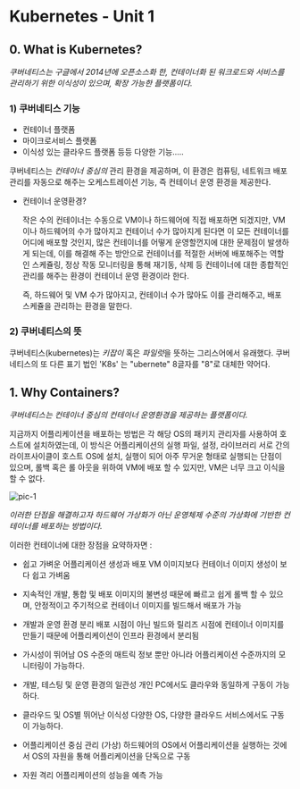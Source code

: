 # Kubernetes - Unit 1



## 0. What is Kubernetes?

*쿠버네티스는 구글에서 2014년에 오픈소스화 한, 컨테이너화 된 워크로드와 서비스를 관리하기 위한 이식성이 있으며, 확장 가능한 플랫폼이다.*

### 1) 쿠버네티스 기능

- 컨테이너 플랫폼
- 마이크로서비스 플랫폼
- 이식성 있는 클라우드 플랫폼 등등 다양한 기능.....

쿠버네티스는 *컨테이너 중심의* 관리 환경을 제공하며, 이 환경은 컴퓨팅, 네트워크 배포 관리를 자동으로 해주는 오케스트레이션 기능, 즉 컨테이너 운영 환경을 제공한다.

- 컨테이너 운영환경?

  작은 수의 컨테이너는 수동으로 VM이나 하드웨어에 직접 배포하면 되겠지만, VM이나 하드웨어의 수가 많아지고 컨테이너 수가 많아지게 된다면 이 모든 컨테이너를 어디에 배포할 것인지, 많은 컨테이너를 어떻게 운영할껀지에 대한 문제점이 발생하게 되는데, 이를 해결해 주는 방안으로 컨테이너를 적절한 서버에 배포해주는 역할인 스케쥴링, 정상 작동 모니터링을 통해 재기동, 삭제 등 컨테이너에 대한 종합적인 관리를 해주는 환경이 컨테이너 운영 환경이라 한다.

  즉, 하드웨어 및 VM 수가 많아지고, 컨테이너 수가 많아도 이를 관리해주고, 배포 스케쥴을 관리하는 환경을 말한다.



### 2) 쿠버네티스의 뜻

쿠버네티스(kubernetes)는 *키잡이*  혹은 *파일럿*을 뜻하는 그리스어에서 유래했다.  쿠버네티스의 또 다른 표기 법인 'K8s' 는 "ubernete" 8글자를 "8"로 대체한 약어다.



## 1. Why Containers?

*쿠버네티스는 컨테이너 중심의 컨테이너 운영환경을 제공하는 플랫폼이다.*

지금까지 어플리케이션을 배포하는 방법은 각 해당 OS의 패키지 관리자를 사용하여 호스트에 설치하였는데, 이 방식은 어플리케이션의 실행 파일, 설정, 라이브러리 서로 간의 라이프사이클이 호스트 OS에 설치, 실행이 되어 아주 무거운 형태로 실행되는 단점이 있으며, 롤백 혹은 롤 아웃을 위하여 VM에 배포 할 수 있지만, VM은 너무 크고 이식을 할 수 없다.

![pic-1](https://d33wubrfki0l68.cloudfront.net/e7b766e0175f30ae37f7e0e349b87cfe2034a1ae/3e391/images/docs/why_containers.svg)

*이러한 단점을 해결하고자 하드웨어 가상화가 아닌 운영체제 수준의 가상화에 기반한 컨테이너를 배포하는 방법이다.*

이러한 컨테이너에 대한 장점을 요약하자면 :

- 쉽고 가벼운 어플리케이션 생성과 배포
  VM 이미지보다 컨테이너 이미지 생성이 보다 쉽고 가벼움

- 지속적인 개발, 통합 및 배포
  이미지의 불변성 때문에 빠르고 쉽게 롤백 할 수 있으며, 안정적이고 주기적으로 컨테이너 이미지를 빌드해서 배포가 가능

- 개발과 운영 환경 분리
  배포 시점이 아닌 빌드와 릴리즈 시점에 컨테이너 이미지를 만들기 때문에 어플리케이션이 인프라 환경에서 분리됨

- 가시성이 뛰어남
  OS 수준의 매트릭 정보 뿐만 아니라 어플리케이션 수준까지의 모니터링이 가능하다.

- 개발, 테스팅 및 운영 환경의 일관성
  개인 PC에서도 클라우와 동일하게 구동이 가능하다.

- 클라우드 및 OS별 뛰어난 이식성
  다양한 OS, 다양한 클라우드 서비스에서도 구동이 가능하다.

- 어플리케이션 중심 관리
  (가상) 하드웨어의 OS에서 어플리케이션을 실행하는 것에서 OS의 자원을 통해 어플리케이션을 단독으로 구동

- 자원 격리
  어플리케이션의 성능을 예측 가능
